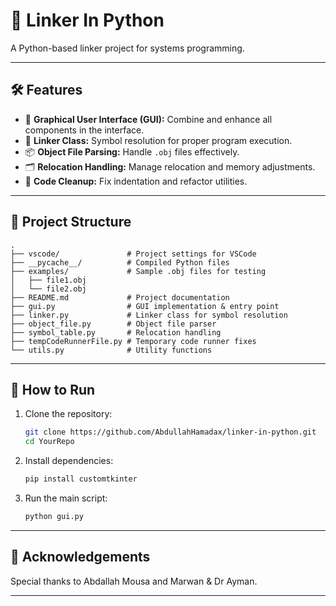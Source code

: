 
# 🔗 **Linker In Python**

A Python-based linker project for systems programming.

---

## 🛠️ **Features**

- 🎨 **Graphical User Interface (GUI):** Combine and enhance all components in the interface.
- 🔗 **Linker Class:** Symbol resolution for proper program execution.
- 📦 **Object File Parsing:** Handle `.obj` files effectively.
- 🗂️ **Relocation Handling:** Manage relocation and memory adjustments.
- 🧹 **Code Cleanup:** Fix indentation and refactor utilities.

---

## 📁 **Project Structure**

```
.
├── vscode/               # Project settings for VSCode
├── __pycache__/          # Compiled Python files
├── examples/             # Sample .obj files for testing
│   ├── file1.obj
│   └── file2.obj
├── README.md             # Project documentation
├── gui.py                # GUI implementation & entry point
├── linker.py             # Linker class for symbol resolution
├── object_file.py        # Object file parser
├── symbol_table.py       # Relocation handling
├── tempCodeRunnerFile.py # Temporary code runner fixes
└── utils.py              # Utility functions
```

---

## 🚀 **How to Run**

1. Clone the repository:
   ```bash
   git clone https://github.com/AbdullahHamadax/linker-in-python.git
   cd YourRepo
   ```

2. Install dependencies:
   ```bash
   pip install customtkinter
   ```
3. Run the main script:
   ```bash
   python gui.py
   ```
---


## 🎉 **Acknowledgements**

Special thanks to Abdallah Mousa and Marwan & Dr Ayman.

---
